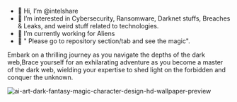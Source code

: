 - 👋 Hi, I’m @intelshare
- 👀 I’m interested in Cybersecurity, Ransomware, Darknet stuffs, Breaches & Leaks, and weird stuff related to technologies.
- 🌱 I’m currently working for Aliens
- 🥷 " Please go to repository section/tab and see the magic".

Embark on a thrilling journey as you navigate the depths of the dark web,Brace yourself for an exhilarating adventure as you become a master of the dark web, wielding your expertise to shed light on the forbidden and conquer the unknown.

![ai-art-dark-fantasy-magic-character-design-hd-wallpaper-preview](https://github.com/intelshare/intelshare/assets/139314161/f1827aff-1194-4b00-a014-99e1b5c34c8e)


